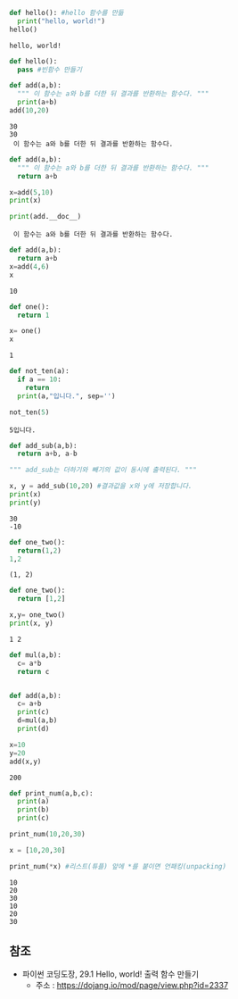 ```python
def hello(): #hello 함수를 만듦
  print("hello, world!") 
hello()
```

    hello, world!
    


```python
def hello():
  pass #빈함수 만들기
```


```python
def add(a,b):
  """ 이 함수는 a와 b를 더한 뒤 결과를 반환하는 함수다. """
  print(a+b)
add(10,20)
```

    30
    30
     이 함수는 a와 b를 더한 뒤 결과를 반환하는 함수다. 
    


```python
def add(a,b):
  """ 이 함수는 a와 b를 더한 뒤 결과를 반환하는 함수다. """
  return a+b

x=add(5,10)
print(x)

print(add.__doc__)
```

     이 함수는 a와 b를 더한 뒤 결과를 반환하는 함수다. 
    


```python
def add(a,b):
  return a+b
x=add(4,6)
x
```




    10




```python
def one():
  return 1

x= one()
x
```




    1




```python
def not_ten(a):
  if a == 10:
    return
  print(a,"입니다.", sep='')

not_ten(5)
```

    5입니다.
    


```python
def add_sub(a,b):
  return a+b, a-b

""" add_sub는 더하기와 빼기의 값이 동시에 출력된다. """

x, y = add_sub(10,20) #결과값을 x와 y에 저장합니다. 
print(x) 
print(y)
```

    30
    -10
    


```python
def one_two():
  return(1,2)
1,2
```




    (1, 2)




```python
def one_two():
  return [1,2]

x,y= one_two()
print(x, y)
```

    1 2
    


```python
def mul(a,b):
  c= a*b
  return c


def add(a,b):
  c= a+b
  print(c)
  d=mul(a,b)
  print(d)

x=10
y=20
add(x,y)
```

    200
    


```python
def print_num(a,b,c):
  print(a)
  print(b)
  print(c)

print_num(10,20,30)

x = [10,20,30] 

print_num(*x) #리스트(튜플) 앞에 *를 붙이면 언패킹(unpacking)
```

    10
    20
    30
    10
    20
    30
    

## 참조
- 파이썬 코딩도장, 29.1 Hello, world! 출력 함수 만들기 
  + 주소 : https://dojang.io/mod/page/view.php?id=2337


```python

```

